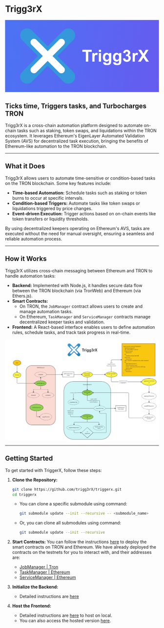 # Trigg3rX

![Logo](assets/logo.png)

## Ticks time, Triggers tasks, and Turbocharges TRON

Trigg3rX is a cross-chain automation platform designed to automate on-chain tasks such as staking, token swaps, and liquidations within the TRON ecosystem. It leverages Ethereum's EigenLayer Automated Validation System (AVS) for decentralized task execution, bringing the benefits of Ethereum-like automation to the TRON blockchain.

---

## What it Does

Trigg3rX allows users to automate time-sensitive or condition-based tasks on the TRON blockchain. Some key features include:

- **Time-based Automation:** Schedule tasks such as staking or token burns to occur at specific intervals.
- **Condition-based Triggers:** Automate tasks like token swaps or liquidations triggered by price changes.
- **Event-driven Execution:** Trigger actions based on on-chain events like token transfers or liquidity thresholds.

By using decentralized keepers operating on Ethereum's AVS, tasks are executed without the need for manual oversight, ensuring a seamless and reliable automation process.

---

## How it Works

Trigg3rX utilizes cross-chain messaging between Ethereum and TRON to handle automation tasks:

- **Backend:** Implemented with Node.js, it handles secure data flow between the TRON blockchain (via TronWeb) and Ethereum (via Ethers.js).
- **Smart Contracts:**
  - On TRON, the `JobManager` contract allows users to create and manage automation tasks.
  - On Ethereum, `TaskManager` and `ServiceManager` contracts manage decentralized keeper tasks and validation.
- **Frontend:** A React-based interface enables users to define automation rules, schedule tasks, and track task progress in real-time.

![TriggerX Workflow](assets/miro.jpg)

---

## Getting Started

To get started with TriggerX, follow these steps:

1. **Clone the Repository:**

   ```bash
   git clone https://github.com/trigg3rX/triggerx.git
   cd triggerx
   ```

   - You can clone a specific submodule using command:

      ```bash
      git submodule update --init --recursive -- <submodule_name>
      ```

   - Or, you can clone all submodules using command:

      ```bash
      git submodule update --init --recursive
      ```

2. **Start Contracts:**
   You can follow the instructions [here](contracts/README.md) to deploy the smart contracts on TRON and Ethereum.
   We have already deployed the contracts on the testnets for you to interact with, and their addresses are:
   - [JobManager | Tron](https://nile.tronscan.org/#/contract/TEsKaf2n8aF6pta7wyG5gwukzR4NoHre59)
   - [TaskManager | Ethereum](https://holesky.etherscan.io/address/0xdaa3d01f71f638952db924c9fe4f1cda847a23ad)
   - [ServiceManager | Ethereum](https://holesky.etherscan.io/address/0x2af281f3a292543b8c80cb087e19671db534a9ee)

3. **Initialize the Backend:**
   - Detailed instructions are [here](backend/README.md)

4. **Host the Frontend:**
   - Detailed instructions are [here](frontend/README.md) to host on local.
   - You can also access the hosted version [here](https://trigg3rx.vercel.app).
